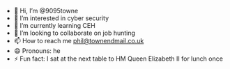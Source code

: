 - 👋 Hi, I’m @9095towne
- 👀 I’m interested in cyber security
- 🌱 I’m currently learning CEH
- 💞️ I’m looking to collaborate on job hunting
- 📫 How to reach me phil@townendmail.co.uk
- 😄 Pronouns: he
- ⚡ Fun fact: I sat at the next table to HM Queen Elizabeth II for lunch once

<!---
9095towne/9095towne is a ✨ special ✨ repository because its `README.md` (this file) appears on your GitHub profile.
You can click the Preview link to take a look at your changes.
--->
